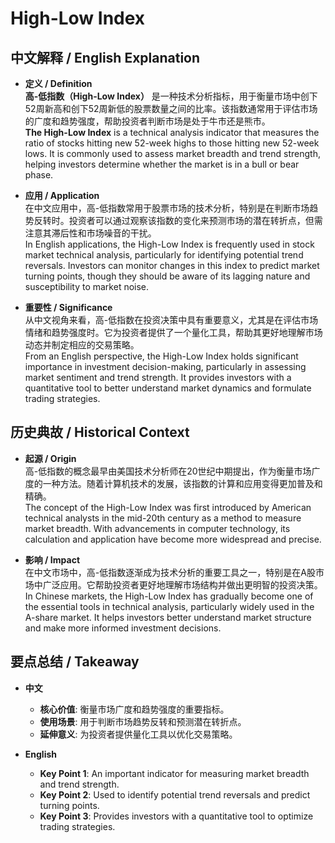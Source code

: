 # High-Low Index

## 中文解释 / English Explanation

* **定义 / Definition**  
  **高-低指数（High-Low Index）** 是一种技术分析指标，用于衡量市场中创下52周新高和创下52周新低的股票数量之间的比率。该指数通常用于评估市场的广度和趋势强度，帮助投资者判断市场是处于牛市还是熊市。  
  **The High-Low Index** is a technical analysis indicator that measures the ratio of stocks hitting new 52-week highs to those hitting new 52-week lows. It is commonly used to assess market breadth and trend strength, helping investors determine whether the market is in a bull or bear phase.

* **应用 / Application**  
  在中文应用中，高-低指数常用于股票市场的技术分析，特别是在判断市场趋势反转时。投资者可以通过观察该指数的变化来预测市场的潜在转折点，但需注意其滞后性和市场噪音的干扰。  
  In English applications, the High-Low Index is frequently used in stock market technical analysis, particularly for identifying potential trend reversals. Investors can monitor changes in this index to predict market turning points, though they should be aware of its lagging nature and susceptibility to market noise.

* **重要性 / Significance**  
  从中文视角来看，高-低指数在投资决策中具有重要意义，尤其是在评估市场情绪和趋势强度时。它为投资者提供了一个量化工具，帮助其更好地理解市场动态并制定相应的交易策略。  
  From an English perspective, the High-Low Index holds significant importance in investment decision-making, particularly in assessing market sentiment and trend strength. It provides investors with a quantitative tool to better understand market dynamics and formulate trading strategies.

## 历史典故 / Historical Context

* **起源 / Origin**  
  高-低指数的概念最早由美国技术分析师在20世纪中期提出，作为衡量市场广度的一种方法。随着计算机技术的发展，该指数的计算和应用变得更加普及和精确。  
  The concept of the High-Low Index was first introduced by American technical analysts in the mid-20th century as a method to measure market breadth. With advancements in computer technology, its calculation and application have become more widespread and precise.

* **影响 / Impact**  
  在中文市场中，高-低指数逐渐成为技术分析的重要工具之一，特别是在A股市场中广泛应用。它帮助投资者更好地理解市场结构并做出更明智的投资决策。  
  In Chinese markets, the High-Low Index has gradually become one of the essential tools in technical analysis, particularly widely used in the A-share market. It helps investors better understand market structure and make more informed investment decisions.

## 要点总结 / Takeaway

* **中文**  
  - **核心价值**: 衡量市场广度和趋势强度的重要指标。
  - **使用场景**: 用于判断市场趋势反转和预测潜在转折点。
  - **延伸意义**: 为投资者提供量化工具以优化交易策略。

* **English**  
  - **Key Point 1**: An important indicator for measuring market breadth and trend strength.
  - **Key Point 2**: Used to identify potential trend reversals and predict turning points.
  - **Key Point 3**: Provides investors with a quantitative tool to optimize trading strategies.
